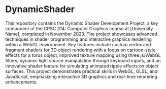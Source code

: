 # DynamicShader

This repository contains the Dynamic Shader Development Project, a key component of the CPSC 314: Computer Graphics course at [University Name], completed in November 2023. The project showcases advanced techniques in shader programming and interactive graphics rendering within a WebGL environment. Key features include custom vertex and fragment shaders for 3D object rendering with a focus on cartoon-style effects for a torus object, improved texture mapping using three.js/WebGL filters, dynamic light source manipulation through keyboard inputs, and an innovative shader feature for simulating animated ripple effects on object surfaces. This project demonstrates practical skills in WebGL, GLSL, and JavaScript, emphasizing interactive 3D graphics and real-time rendering enhancements.

